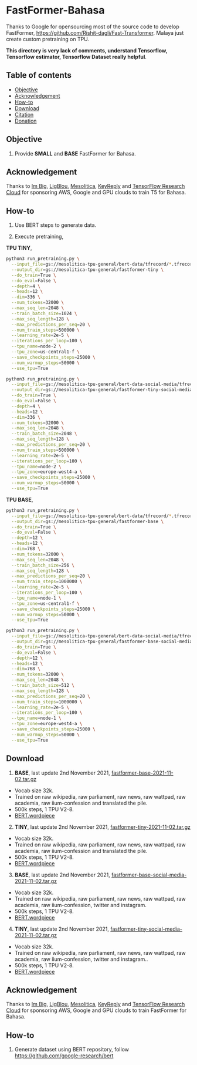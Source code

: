 # FastFormer-Bahasa

Thanks to Google for opensourcing most of the source code to develop FastFormer, https://github.com/Rishit-dagli/Fast-Transformer. Malaya just create custom pretraining on TPU.

**This directory is very lack of comments, understand Tensorflow, Tensorflow estimator, Tensorflow Dataset really helpful**.

## Table of contents
  * [Objective](#objective)
  * [Acknowledgement](#acknowledgement)
  * [How-to](#how-to)
  * [Download](#download)
  * [Citation](#citation)
  * [Donation](#donation)

## Objective

1. Provide **SMALL** and **BASE** FastFormer for Bahasa.

## Acknowledgement

Thanks to [Im Big](https://www.facebook.com/imbigofficial/), [LigBlou](https://www.facebook.com/ligblou), [Mesolitica](https://mesolitica.com/), [KeyReply](https://www.keyreply.com/) and [TensorFlow Research Cloud](https://www.tensorflow.org/tfrc) for sponsoring AWS, Google and GPU clouds to train T5 for Bahasa.

## How-to

1. Use BERT steps to generate data.

2. Execute pretraining,

**TPU TINY**,

```bash
python3 run_pretraining.py \
  --input_file=gs://mesolitica-tpu-general/bert-data/tfrecord/*.tfrecord \
  --output_dir=gs://mesolitica-tpu-general/fastformer-tiny \
  --do_train=True \
  --do_eval=False \
  --depth=4 \
  --heads=12 \
  --dim=336 \
  --num_tokens=32000 \
  --max_seq_len=2048 \
  --train_batch_size=1024 \
  --max_seq_length=128 \
  --max_predictions_per_seq=20 \
  --num_train_steps=500000 \
  --learning_rate=2e-5 \
  --iterations_per_loop=100 \
  --tpu_name=node-2 \
  --tpu_zone=us-central1-f \
  --save_checkpoints_steps=25000 \
  --num_warmup_steps=50000 \
  --use_tpu=True
```

```bash
python3 run_pretraining.py \
  --input_file=gs://mesolitica-tpu-general/bert-data-social-media/tfrecord/*.tfrecord \
  --output_dir=gs://mesolitica-tpu-general/fastformer-tiny-social-media \
  --do_train=True \
  --do_eval=False \
  --depth=4 \
  --heads=12 \
  --dim=336 \
  --num_tokens=32000 \
  --max_seq_len=2048 \
  --train_batch_size=2048 \
  --max_seq_length=128 \
  --max_predictions_per_seq=20 \
  --num_train_steps=500000 \
  --learning_rate=2e-5 \
  --iterations_per_loop=100 \
  --tpu_name=node-2 \
  --tpu_zone=europe-west4-a \
  --save_checkpoints_steps=25000 \
  --num_warmup_steps=50000 \
  --use_tpu=True
```

**TPU BASE**,

```bash
python3 run_pretraining.py \
  --input_file=gs://mesolitica-tpu-general/bert-data/tfrecord/*.tfrecord \
  --output_dir=gs://mesolitica-tpu-general/fastformer-base \
  --do_train=True \
  --do_eval=False \
  --depth=12 \
  --heads=12 \
  --dim=768 \
  --num_tokens=32000 \
  --max_seq_len=2048 \
  --train_batch_size=256 \
  --max_seq_length=128 \
  --max_predictions_per_seq=20 \
  --num_train_steps=1000000 \
  --learning_rate=2e-5 \
  --iterations_per_loop=100 \
  --tpu_name=node-1 \
  --tpu_zone=us-central1-f \
  --save_checkpoints_steps=25000 \
  --num_warmup_steps=50000 \
  --use_tpu=True
```

```bash
python3 run_pretraining.py \
  --input_file=gs://mesolitica-tpu-general/bert-data-social-media/tfrecord/*.tfrecord \
  --output_dir=gs://mesolitica-tpu-general/fastformer-base-social-media \
  --do_train=True \
  --do_eval=False \
  --depth=12 \
  --heads=12 \
  --dim=768 \
  --num_tokens=32000 \
  --max_seq_len=2048 \
  --train_batch_size=512 \
  --max_seq_length=128 \
  --max_predictions_per_seq=20 \
  --num_train_steps=1000000 \
  --learning_rate=2e-5 \
  --iterations_per_loop=100 \
  --tpu_name=node-1 \
  --tpu_zone=europe-west4-a \
  --save_checkpoints_steps=25000 \
  --num_warmup_steps=50000 \
  --use_tpu=True
```

## Download

1. **BASE**, last update 2nd November 2021, [fastformer-base-2021-11-02.tar.gz](https://f000.backblazeb2.com/file/malaya-model/pretrained/fastformer-base-2021-11-02.tar.gz)

  - Vocab size 32k.
  - Trained on raw wikipedia, raw parliament, raw news, raw wattpad, raw academia, raw iium-confession and translated the pile.
  - 500k steps, 1 TPU V2-8.
  - [BERT.wordpiece](../bert/tokenizer/BERT.wordpiece)

2. **TINY**, last update 2nd November 2021, [fastformer-tiny-2021-11-02.tar.gz](https://f000.backblazeb2.com/file/malaya-model/pretrained/fastformer-tiny-2021-11-02.tar.gz)

  - Vocab size 32k.
  - Trained on raw wikipedia, raw parliament, raw news, raw wattpad, raw academia, raw iium-confession and translated the pile.
  - 500k steps, 1 TPU V2-8.
  - [BERT.wordpiece](../bert/tokenizer/BERT.wordpiece)

3. **BASE**, last update 2nd November 2021, [fastformer-base-social-media-2021-11-02.tar.gz](https://f000.backblazeb2.com/file/malaya-model/pretrained/fastformer-base-social-media-2021-11-02.tar.gz)

  - Vocab size 32k.
  - Trained on raw wikipedia, raw parliament, raw news, raw wattpad, raw academia, raw iium-confession, twitter and instagram.
  - 500k steps, 1 TPU V2-8.
  - [BERT.wordpiece](../bert/tokenizer/BERT.wordpiece)

4. **TINY**, last update 2nd November 2021, [fastformer-tiny-social-media-2021-11-02.tar.gz](https://f000.backblazeb2.com/file/malaya-model/pretrained/fastformer-tiny-social-media-2021-11-02.tar.gz)

  - Vocab size 32k.
  - Trained on raw wikipedia, raw parliament, raw news, raw wattpad, raw academia, raw iium-confession, twitter and instagram..
  - 500k steps, 1 TPU V2-8.
  - [BERT.wordpiece](../bert/tokenizer/BERT.wordpiece)

## Acknowledgement

Thanks to [Im Big](https://www.facebook.com/imbigofficial/), [LigBlou](https://www.facebook.com/ligblou), [Mesolitica](https://mesolitica.com/), [KeyReply](https://www.keyreply.com/) and [TensorFlow Research Cloud](https://www.tensorflow.org/tfrc) for sponsoring AWS, Google and GPU clouds to train FastFormer for Bahasa.

## How-to

1. Generate dataset using BERT repository, follow https://github.com/google-research/bert

